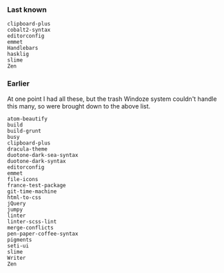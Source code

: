 ### Last known
```
clipboard-plus
cobalt2-syntax
editorconfig
emmet
Handlebars
hasklig
slime
Zen
```

### Earlier
At one point I had all these, but the trash Windoze system couldn't handle this many, so were brought down to the above list.

```
atom-beautify
build
build-grunt
busy
clipboard-plus
dracula-theme
duotone-dark-sea-syntax
duotone-dark-syntax
editorconfig
emmet
file-icons
france-test-package
git-time-machine
html-to-css
jQuery
jumpy
linter
linter-scss-lint
merge-conflicts
pen-paper-coffee-syntax
pigments
seti-ui
slime
Writer
Zen
```
